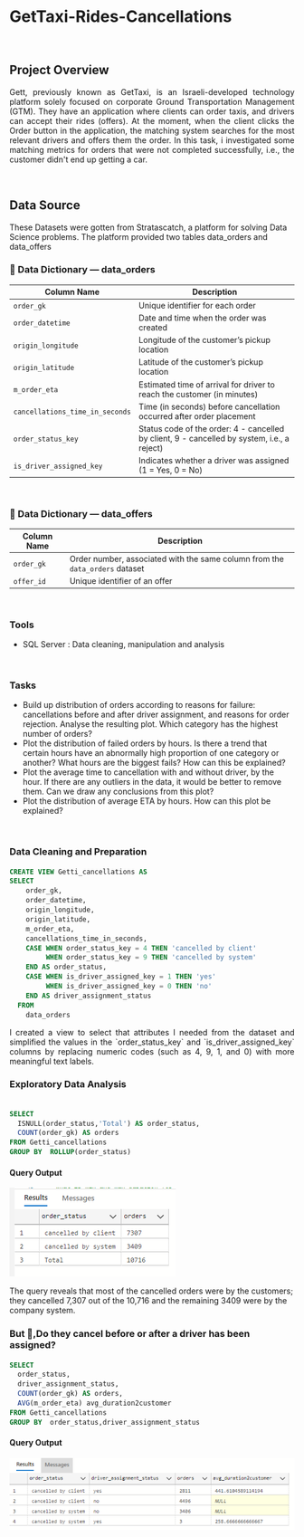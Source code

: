# GetTaxi-Rides-Cancellations
 
&nbsp;

## Project Overview
<p align="justify">
Gett, previously known as GetTaxi, is an Israeli-developed technology platform solely focused on corporate Ground Transportation Management (GTM). They have an application where clients can order taxis, and drivers can accept their rides (offers). At the moment, when the client clicks the Order button in the application, the matching system searches for the most relevant drivers and offers them the order. In this task, i investigated some matching metrics for orders that were not completed successfully, i.e., the customer didn't end up getting a car.
</p>
  
&nbsp;

## Data Source
These Datasets were gotten from Stratascatch, a platform for solving Data Science problems. The platform provided two tables data_orders and data_offers

### 📖 Data Dictionary — data_orders  

| **Column Name**              | **Description**                                                                 |
|------------------------------|---------------------------------------------------------------------------------|
| `order_gk`                   | Unique identifier for each order                                                 |
| `order_datetime`             | Date and time when the order was created                                         |
| `origin_longitude`           | Longitude of the customer’s pickup location                                      |
| `origin_latitude`            | Latitude of the customer’s pickup location                                       |
| `m_order_eta`                | Estimated time of arrival for driver to reach the customer (in minutes)          |
| `cancellations_time_in_seconds` | Time (in seconds) before cancellation occurred after order placement          |
| `order_status_key`           | Status code of the order: 4 - cancelled by client, 9 - cancelled by system, i.e., a reject)                            |
| `is_driver_assigned_key`     | Indicates whether a driver was assigned (1 = Yes, 0 = No)                        |



&nbsp; 
### 📖 Data Dictionary — data_offers  

| **Column Name**              | **Description**                                                                 |
|------------------------------|---------------------------------------------------------------------------------|
| `order_gk`                   |Order number, associated with the same column from the `data_orders` dataset                                                |
| `offer_id`                   |  Unique identifier of an offer                                                  |


&nbsp; 

### Tools
- SQL Server : Data cleaning, manipulation and analysis

&nbsp; 

### Tasks
- Build up distribution of orders according to reasons for failure: cancellations before and after driver assignment, and reasons for order rejection. Analyse the resulting plot. Which category has the highest number of orders?
- Plot the distribution of failed orders by hours. Is there a trend that certain hours have an abnormally high proportion of one category or another? What hours are the biggest fails? How can this be explained?
- Plot the average time to cancellation with and without driver, by the hour. If there are any outliers in the data, it would be better to remove them. Can we draw any conclusions from this plot?
- Plot the distribution of average ETA by hours. How can this plot be explained?

&nbsp; 

### Data Cleaning and Preparation

```sql
CREATE VIEW Getti_cancellations AS 
SELECT
    order_gk,
    order_datetime,
    origin_longitude,
    origin_latitude,
    m_order_eta,
    cancellations_time_in_seconds,
    CASE WHEN order_status_key = 4 THEN 'cancelled by client'
         WHEN order_status_key = 9 THEN 'cancelled by system'
    END AS order_status,
    CASE WHEN is_driver_assigned_key = 1 THEN 'yes'
         WHEN is_driver_assigned_key = 0 THEN 'no'
    END AS driver_assignment_status
  FROM 
    data_orders
  ```
<p align="justify">
I created a view to select that attributes I needed from the dataset and simplified the values in the `order_status_key` and `is_driver_assigned_key` columns by replacing numeric codes (such as 4, 9, 1, and 0) with more meaningful text labels.
</p>
    

### Exploratory Data Analysis

```sql

SELECT
  ISNULL(order_status,'Total') AS order_status,
  COUNT(order_gk) AS orders
FROM Getti_cancellations
GROUP BY  ROLLUP(order_status)
```

#### Query Output
![GetTaxi EDA](gettaxi_eda.PNG)

The query reveals that most of the cancelled orders were by the customers; they cancelled 7,307  out of the 10,716 and the remaining 3409 were by the company system.


### But 🤔,Do they cancel before or after a driver has been assigned? 

```sql
SELECT
  order_status,
  driver_assignment_status,
  COUNT(order_gk) AS orders,
  AVG(m_order_eta) avg_duration2customer
FROM Getti_cancellations
GROUP BY  order_status,driver_assignment_status
```
#### Query Output
![GetTaxi EDA](gettaxi_eda2.PNG)




